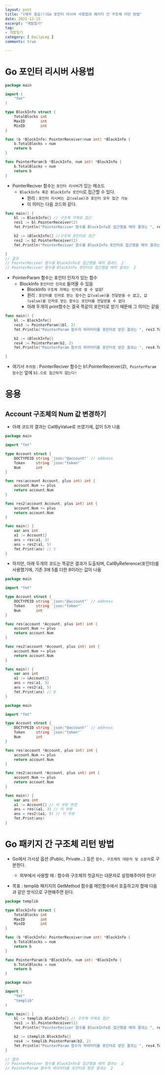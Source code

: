 ```yaml
---
layout: post
title: "(매우 중요!!)Go 포인터 리시버 사용법과 패키지 간 구조체 리턴 방법"
date: 2021-12-15
excerpt: "개발일기"
tag:
- 개발일기
category: [ DailyLog ]
comments: true

---
```


# Go 포인터 리시버 사용법

```go
package main

import (
	"fmt"
)

type BlockInfo struct {
	TotalBlocks int
	MaxID       int
	MinID       int
}

func (b *BlockInfo) PointerReceiver(num int) *BlockInfo {
	b.TotalBlocks = num
	return b
}

func PointerParam(b *BlockInfo, num int) *BlockInfo {
	b.TotalBlocks = num
	return b
}

```

- PointerReciver 함수는 `포인터 리시버`가 있는 메소드
    - `BlockInfo 혹은 BlockInfo 포인터`로 접근할 수 있다.
        - 원리 : `포인터 리시버는 값(value)과 포인터 모두 접근 가능`
        - 이 의미는 다음 코드와 같다.

```go
func main() {
	bl := BlockInfo{} // 구조체 자체로 접근
	res1 := bl.PointerReceiver(2)
	fmt.Println("PointerReciver 함수를 BlockInfo로 접근했을 때의 결과는 ", res1.TotalBlocks)

	b2 := &BlockInfo{} //구조체 포인터로 접근
	res2 := b2.PointerReceiver(2)
	fmt.Println("PointerReciver 함수를 BlockInfo 포인터로 접근했을 때의 결과는 ", res2.TotalBlocks)

}
// 결과
// PointerReciver 함수를 BlockInfo로 접근했을 때의 결과는  2
// PointerReciver 함수를 BlockInfo 포인터로 접근했을 때의 결과는  2

```

- PointerParam 함수는 포인터 인자가 있는 함수
    - BlockInfo `포인터만 인자로` 들어올 수 있음
        - BlockInfo `구조체 자체는 인자로 쓸 수 없음`!
        - 원리 : `포인터를 인자로 받는 함수`는 `값(value)을 전달받을 수 없고, 값(value)을 인자로 받는 함수는 포인터를 전달받을 수 없다`
        - 아래 두개의 print함수는 결국 똑같이 포인터로 받기 때문에 그 의미는 같음

```go
func main() {
	bl := BlockInfo{}
	res3 := PointerParam(&bl, 2)
	fmt.Println("PointerParam 함수의 파라미터를 포인터로 받은 결과는 ", res3.TotalBlocks)

	b2 := &BlockInfo{}
	res4 := PointerParam(b2, 2)
	fmt.Println("PointerParam 함수의 파라미터를 포인터로 받은 결과는 ", res4.TotalBlocks)

}
```

- 여기서 `주의점` : PointerReciver 함수는 b1.PointerReceiver(2),` PointerParam 함수`는 앞에 `b1.으로 접근하지 않는다!`



# 응용

## Account 구조체의 Num 값 변경하기

- 아래 코드의 결과는 CallByValue로 쓰였기에, 값이 5가 나옴

```go
package main

import "fmt"

type Account struct {
	DOCTYPEID string `json:"@account"` // address
	Token     string `json:"token"`
	Num       int
}

func res(account Account, plus int) int {
	account.Num += plus
	return account.Num
}

func res2(account Account, plus int) int {
	account.Num += plus
	return account.Num
}

func main() {
	var ans int
	a1 := Account{}
	ans = res(a1, 3)
	ans = res2(a1, 5)
	fmt.Print(ans) // 5
}
```

- 하지만, 아래 두개의 코드는 똑같은 결과가 도출되며, CallByReference(포인터)를 사용했기에, 기존 3에 5를 더한 8이라는 값이 나옴

```go
package main

import "fmt"

type Account struct {
	DOCTYPEID string `json:"@account"` // address
	Token     string `json:"token"`
	Num       int
}

func res(account *Account, plus int) int {
	account.Num += plus
	return account.Num
}

func res2(account *Account, plus int) int {
	account.Num += plus
	return account.Num
}

func main() {
	var ans int
	a1 := &Account{}
	ans = res(a1, 3)
	ans = res2(a1, 5)
	fmt.Print(ans) // 8
}

```

```go
package main

import "fmt"

type Account struct {
	DOCTYPEID string `json:"@account"` // address
	Token     string `json:"token"`
	Num       int
}

func res(account *Account, plus int) int {
	account.Num += plus
	return account.Num
}

func res2(account *Account, plus int) int {
	account.Num += plus
	return account.Num
}

func main() {
	var ans int
	a1 := Account{} // 이 부분 변경
	ans = res(&a1, 3) // 이 부분
	ans = res2(&a1, 5) // 이 부분
	fmt.Print(ans)
}
```


# Go 패키지 간 구조체 리턴 방법

- Go에서 가시성 옵션 (Public, Private...) 등은 `함수, 구조체의 대문자 및 소문자`로 구분한다.
    - 외부에서 사용할 때 : 함수와 구조체의 첫글자는 대문자로 설정해주어야 한다!

- 목표 : templib 패키지의 GetMethod 함수를 메인함수에서 호출하고자 할때 다음과 같은 방식으로 구현해주면 된다.

```go
package templib

type BlockInfo struct {
	TotalBlocks int
	MaxID       int
	MinID       int
}

func (b *BlockInfo) PointerReceiver(num int) *BlockInfo {
	b.TotalBlocks = num
	return b
}

func PointerParam(b *BlockInfo, num int) *BlockInfo {
	b.TotalBlocks = num
	return b
}

```

```go
package main

import (
	"fmt"
	"templib"
)

func main() {
	bl := templib.BlockInfo{} // 구조체 자체로 접근
	res1 := bl.PointerReceiver(2)
	fmt.Println("PointerReciver 함수를 BlockInfo로 접근했을 때의 결과는 ", res1.TotalBlocks)

	b2 := &templib.BlockInfo{}
	res4 := templib.PointerParam(b2, 2)
	fmt.Println("PointerParam 함수의 파라미터를 포인터로 받은 결과는 ", res4.TotalBlocks)
}

// 결과
// PointerReciver 함수를 BlockInfo로 접근했을 때의 결과는  2
// PointerParam 함수의 파라미터를 포인터로 받은 결과는  2
```